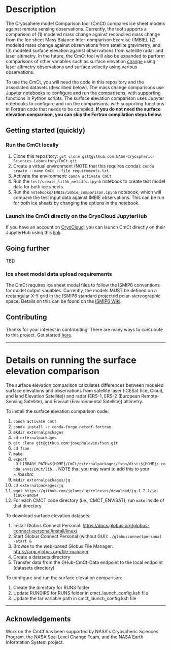 # Description
The Cryosphere model Comparison tool (CmCt) compares ice sheet models against remote sensing observations. Currently, the tool supports a comparison of (1) modeled mass change against reconciled mass change from the Ice sheet Mass Balance Inter-comparison Exercise (IMBIE), (2) modeled mass change against observations from satellite gravimetry, and (3) modeled surface elevation against observations from satellite radar and laser altimetry. In the future, the CmCt tool will also be expanded to perform comparisons of other variables such as surface elevation <ins>change</ins> using laser altimetry observations and surface velocity using various observations.

To use the CmCt, you will need the code in this repository and the associated datasets (described below). The mass change comparisons use Jupyter notebooks to configure and run the comparisons, with supporting functions in Python scripts. The surface elevation comparison uses Jupyter notebooks to configure and run the comparisons, with supporting functions in Fortran code that needs to be compiled. **If you do not need the surface elevation comparison, you can skip the Fortran compilation steps below.**

## Getting started (quickly)

### Run the CmCt locally
1. Clone this repository: `git clone git@github.com:NASA-Cryospheric-Sciences-Laboratory/CmCt.git`
2. Create a virtual environment (NOTE that this requires conda): `conda create --name CmCt --file requirements.txt`
3. Activate the environment: `conda activate CmCt`
4. Run the `test/create_lithk_netcdfs.ipynb` notebook to create test model data for both ice sheets.
5. Run the `notebooks/IMBIE/imbie_comparison.ipynb` notebook, which will compare the test input data against IMBIE observations. This can be run for both ice sheets by changing the options in the notebook.

### Launch the CmCt directly on the CryoCloud JupyterHub
If you have an account on [CryoCloud](https://cryointhecloud.com/), you can launch CmCt directly on their JupyterHub using this [link](https://hub.cryointhecloud.com/hub/user-redirect/git-pull?repo=https%3A%2F%2Fgithub.com%2FNASA-Cryospheric-Sciences-Laboratory%2FCmCt&urlpath=lab%2Ftree%2FCmCt%2Fnotebooks%2FIMBIE%2Fimbie_comparison.ipynb&branch=main).


## Going further
TBD

### Ice sheet model data upload requirements
The CmCt requires ice sheet model files to follow the ISMIP6 conventions for model output variables. Currently, the models MUST be defined on a rectangular X-Y grid in the ISMIP6 standard projected polar-stereographic space. Details on this can be found on the [ISMIP6 Wiki](https://theghub.org/groups/ismip6/wiki).


## Contributing

Thanks for your interest in contributing! There are many ways to contribute to this project. Get started [here](CONTRIBUTING.md).

---

# Details on running the surface elevation comparison
The surface elevation comparison calculates differences between modeled surface elevations and observations from satellite laser (ICESat (Ice, Cloud, and land Elevation Satellite)) and radar (ERS-1, ERS-2 (European Remote-Sensing Satellite), and Envisat (Environmental Satellite)) altimetry.

To install the surface elevation comparison code:
1. `conda activate CmCt`
1. `conda install -c conda-forge netcdf-fortran`
1. `mkdir externalpackages`
1. `cd externalpackages`
1. `git clone git@github.com:josephalevin/fson.git`
1. `cd fson`
1. `make`
1. `export LD_LIBRARY_PATH=${HOME}/CmCt/externalpackages/fson/dist:${HOME}/.conda_envs/CmCt/lib` ... NOTE that you may want to add this to your ~./bashrc
1. `mkdir externalpackages/jq`
1. `cd externalpackages/jq`
1. `wget https://github.com/jqlang/jq/releases/download/jq-1.7.1/jq-linux-amd64`
1. For each CMCT code directory (i.e., CMCT_ENVISAT), run `make` inside of that directory

To download surface elevation datasets:
1. Install Globus Connect Personal: https://docs.globus.org/globus-connect-personal/install/linux/
1. Start Globus Connect Personal (without GUI): `./globusconnectpersonal -start &`
1. Browse to the web-based Globus File Manager: https://app.globus.org/file-manager
1. Create a datasets directory
1. Transfer data from the GHub-CmCt-Data endpoint to the local endpoint (datasets directory)


To configure and run the surface elevation comparison:
1. Create the directory for RUNS folder
1. Update RUNDIRS for RUNS folder in cmct_launch_config.ksh file
1. Update the tar variable path in cmct_launch_config.ksh file
   
---

## Acknowledgements
Work on the CmCt has been supported by NASA's Cryospheric Sciences Program, the NASA Sea-Level Change Team, and the NASA Earth Information System project.
